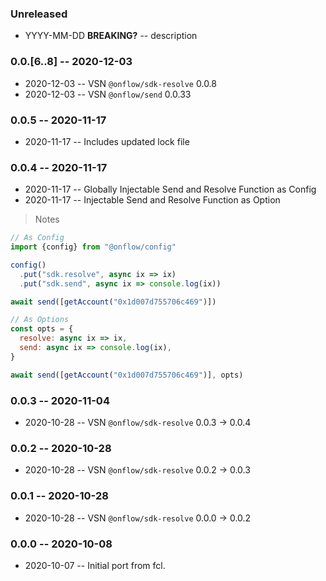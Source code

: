 ### Unreleased

- YYYY-MM-DD **BREAKING?** -- description

### 0.0.[6..8] -- 2020-12-03

- 2020-12-03 -- VSN `@onflow/sdk-resolve` 0.0.8
- 2020-12-03 -- VSN `@onflow/send` 0.0.33

### 0.0.5 -- 2020-11-17

- 2020-11-17 -- Includes updated lock file

### 0.0.4 -- 2020-11-17

- 2020-11-17 -- Globally Injectable Send and Resolve Function as Config
- 2020-11-17 -- Injectable Send and Resolve Function as Option

> Notes

```javascript
// As Config
import {config} from "@onflow/config"

config()
  .put("sdk.resolve", async ix => ix)
  .put("sdk.send", async ix => console.log(ix))

await send([getAccount("0x1d007d755706c469")])

// As Options
const opts = {
  resolve: async ix => ix,
  send: async ix => console.log(ix),
}

await send([getAccount("0x1d007d755706c469")], opts)
```

### 0.0.3 -- 2020-11-04

- 2020-10-28 -- VSN `@onflow/sdk-resolve` 0.0.3 -> 0.0.4

### 0.0.2 -- 2020-10-28

- 2020-10-28 -- VSN `@onflow/sdk-resolve` 0.0.2 -> 0.0.3

### 0.0.1 -- 2020-10-28

- 2020-10-28 -- VSN `@onflow/sdk-resolve` 0.0.0 -> 0.0.2

### 0.0.0 -- 2020-10-08

- 2020-10-07 -- Initial port from fcl.

